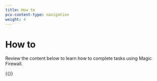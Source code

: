```yaml
---
title: How to
pcx-content-type: navigation
weight: 4
---
```


# How to

Review the content below to learn how to complete tasks using Magic Firewall.

{{<directory-listing>}}
